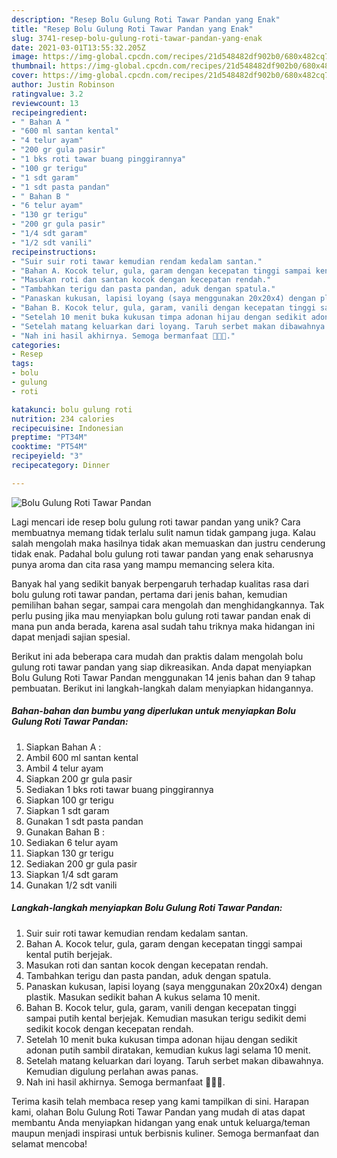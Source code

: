 ```yaml
---
description: "Resep Bolu Gulung Roti Tawar Pandan yang Enak"
title: "Resep Bolu Gulung Roti Tawar Pandan yang Enak"
slug: 3741-resep-bolu-gulung-roti-tawar-pandan-yang-enak
date: 2021-03-01T13:55:32.205Z
image: https://img-global.cpcdn.com/recipes/21d548482df902b0/680x482cq70/bolu-gulung-roti-tawar-pandan-foto-resep-utama.jpg
thumbnail: https://img-global.cpcdn.com/recipes/21d548482df902b0/680x482cq70/bolu-gulung-roti-tawar-pandan-foto-resep-utama.jpg
cover: https://img-global.cpcdn.com/recipes/21d548482df902b0/680x482cq70/bolu-gulung-roti-tawar-pandan-foto-resep-utama.jpg
author: Justin Robinson
ratingvalue: 3.2
reviewcount: 13
recipeingredient:
- " Bahan A "
- "600 ml santan kental"
- "4 telur ayam"
- "200 gr gula pasir"
- "1 bks roti tawar buang pinggirannya"
- "100 gr terigu"
- "1 sdt garam"
- "1 sdt pasta pandan"
- " Bahan B "
- "6 telur ayam"
- "130 gr terigu"
- "200 gr gula pasir"
- "1/4 sdt garam"
- "1/2 sdt vanili"
recipeinstructions:
- "Suir suir roti tawar kemudian rendam kedalam santan."
- "Bahan A. Kocok telur, gula, garam dengan kecepatan tinggi sampai kental putih berjejak."
- "Masukan roti dan santan kocok dengan kecepatan rendah."
- "Tambahkan terigu dan pasta pandan, aduk dengan spatula."
- "Panaskan kukusan, lapisi loyang (saya menggunakan 20x20x4) dengan plastik. Masukan sedikit bahan A kukus selama 10 menit."
- "Bahan B. Kocok telur, gula, garam, vanili dengan kecepatan tinggi sampai putih kental berjejak. Kemudian masukan terigu sedikit demi sedikit kocok dengan kecepatan rendah."
- "Setelah 10 menit buka kukusan timpa adonan hijau dengan sedikit adonan putih sambil diratakan, kemudian kukus lagi selama 10 menit."
- "Setelah matang keluarkan dari loyang. Taruh serbet makan dibawahnya. Kemudian digulung perlahan awas panas."
- "Nah ini hasil akhirnya. Semoga bermanfaat 🙏🙏🙏."
categories:
- Resep
tags:
- bolu
- gulung
- roti

katakunci: bolu gulung roti 
nutrition: 234 calories
recipecuisine: Indonesian
preptime: "PT34M"
cooktime: "PT54M"
recipeyield: "3"
recipecategory: Dinner

---
```



![Bolu Gulung Roti Tawar Pandan](https://img-global.cpcdn.com/recipes/21d548482df902b0/680x482cq70/bolu-gulung-roti-tawar-pandan-foto-resep-utama.jpg)

Lagi mencari ide resep bolu gulung roti tawar pandan yang unik? Cara membuatnya memang tidak terlalu sulit namun tidak gampang juga. Kalau salah mengolah maka hasilnya tidak akan memuaskan dan justru cenderung tidak enak. Padahal bolu gulung roti tawar pandan yang enak seharusnya punya aroma dan cita rasa yang mampu memancing selera kita.

Banyak hal yang sedikit banyak berpengaruh terhadap kualitas rasa dari bolu gulung roti tawar pandan, pertama dari jenis bahan, kemudian pemilihan bahan segar, sampai cara mengolah dan menghidangkannya. Tak perlu pusing jika mau menyiapkan bolu gulung roti tawar pandan enak di mana pun anda berada, karena asal sudah tahu triknya maka hidangan ini dapat menjadi sajian spesial.




Berikut ini ada beberapa cara mudah dan praktis dalam mengolah bolu gulung roti tawar pandan yang siap dikreasikan. Anda dapat menyiapkan Bolu Gulung Roti Tawar Pandan menggunakan 14 jenis bahan dan 9 tahap pembuatan. Berikut ini langkah-langkah dalam menyiapkan hidangannya.

<!--inarticleads1-->

##### Bahan-bahan dan bumbu yang diperlukan untuk menyiapkan Bolu Gulung Roti Tawar Pandan:

1. Siapkan  Bahan A :
1. Ambil 600 ml santan kental
1. Ambil 4 telur ayam
1. Siapkan 200 gr gula pasir
1. Sediakan 1 bks roti tawar buang pinggirannya
1. Siapkan 100 gr terigu
1. Siapkan 1 sdt garam
1. Gunakan 1 sdt pasta pandan
1. Gunakan  Bahan B :
1. Sediakan 6 telur ayam
1. Siapkan 130 gr terigu
1. Sediakan 200 gr gula pasir
1. Siapkan 1/4 sdt garam
1. Gunakan 1/2 sdt vanili




<!--inarticleads2-->

##### Langkah-langkah menyiapkan Bolu Gulung Roti Tawar Pandan:

1. Suir suir roti tawar kemudian rendam kedalam santan.
1. Bahan A. Kocok telur, gula, garam dengan kecepatan tinggi sampai kental putih berjejak.
1. Masukan roti dan santan kocok dengan kecepatan rendah.
1. Tambahkan terigu dan pasta pandan, aduk dengan spatula.
1. Panaskan kukusan, lapisi loyang (saya menggunakan 20x20x4) dengan plastik. Masukan sedikit bahan A kukus selama 10 menit.
1. Bahan B. Kocok telur, gula, garam, vanili dengan kecepatan tinggi sampai putih kental berjejak. Kemudian masukan terigu sedikit demi sedikit kocok dengan kecepatan rendah.
1. Setelah 10 menit buka kukusan timpa adonan hijau dengan sedikit adonan putih sambil diratakan, kemudian kukus lagi selama 10 menit.
1. Setelah matang keluarkan dari loyang. Taruh serbet makan dibawahnya. Kemudian digulung perlahan awas panas.
1. Nah ini hasil akhirnya. Semoga bermanfaat 🙏🙏🙏.




Terima kasih telah membaca resep yang kami tampilkan di sini. Harapan kami, olahan Bolu Gulung Roti Tawar Pandan yang mudah di atas dapat membantu Anda menyiapkan hidangan yang enak untuk keluarga/teman maupun menjadi inspirasi untuk berbisnis kuliner. Semoga bermanfaat dan selamat mencoba!
